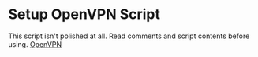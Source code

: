 # Setup OpenVPN Script

This script isn't polished at all. Read comments and script contents before using. 
[OpenVPN](./setupovpn.sh)
